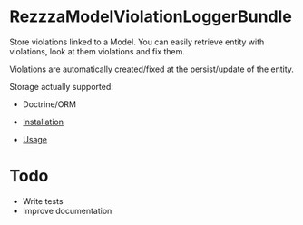 RezzzaModelViolationLoggerBundle
================================

Store violations linked to a Model. You can easily retrieve entity with violations, look at them violations and fix them.

Violations are automatically created/fixed at the persist/update of the entity.

Storage actually supported:

- Doctrine/ORM

- [Installation](https://github.com/rezzza/ModelViolationLoggerBundle/blob/master/Resources/doc/install.markdown)
- [Usage](https://github.com/rezzza/ModelViolationLoggerBundle/blob/master/Resources/doc/usage.markdown)

# Todo

- Write tests
- Improve documentation
